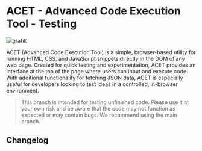 # ACET - Advanced Code Execution Tool - Testing
![grafik](https://github.com/user-attachments/assets/35ec3c0c-4fc0-415a-bb65-38b817f58edf)

ACET (Advanced Code Execution Tool) is a simple, browser-based utility for running HTML, CSS, and JavaScript snippets directly in the DOM of any web page. Created for quick testing and experimentation, ACET provides an interface at the top of the page where users can input and execute code. With additional functionality for fetching JSON data, ACET is especially useful for developers looking to test ideas in a controlled, in-browser environment.
> This branch is intended for testing unfinished code. Please use it at your own risk and be aware that the code may not function as expected or may contain bugs. We recommend using the main branch.

## Changelog

